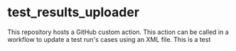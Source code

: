 # test_results_uploader
This repository hosts a GitHub custom action.  This action can be called in a workflow to update a test run's cases using an XML file.
This is a test